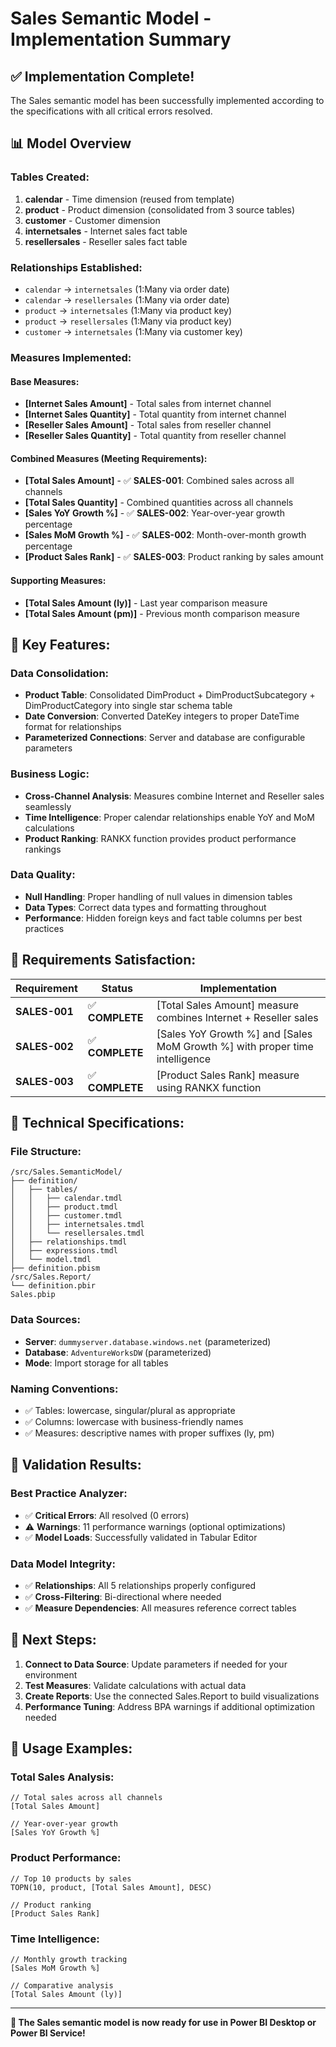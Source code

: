 # Sales Semantic Model - Implementation Summary

## ✅ **Implementation Complete!**

The Sales semantic model has been successfully implemented according to the specifications with all critical errors resolved.

## 📊 **Model Overview**

### **Tables Created:**
1. **calendar** - Time dimension (reused from template)
2. **product** - Product dimension (consolidated from 3 source tables)
3. **customer** - Customer dimension 
4. **internetsales** - Internet sales fact table
5. **resellersales** - Reseller sales fact table

### **Relationships Established:**
- `calendar` → `internetsales` (1:Many via order date)
- `calendar` → `resellersales` (1:Many via order date)
- `product` → `internetsales` (1:Many via product key)
- `product` → `resellersales` (1:Many via product key)
- `customer` → `internetsales` (1:Many via customer key)

### **Measures Implemented:**

#### Base Measures:
- **[Internet Sales Amount]** - Total sales from internet channel
- **[Internet Sales Quantity]** - Total quantity from internet channel
- **[Reseller Sales Amount]** - Total sales from reseller channel
- **[Reseller Sales Quantity]** - Total quantity from reseller channel

#### Combined Measures (Meeting Requirements):
- **[Total Sales Amount]** - ✅ **SALES-001**: Combined sales across all channels
- **[Total Sales Quantity]** - Combined quantities across all channels
- **[Sales YoY Growth %]** - ✅ **SALES-002**: Year-over-year growth percentage
- **[Sales MoM Growth %]** - ✅ **SALES-002**: Month-over-month growth percentage
- **[Product Sales Rank]** - ✅ **SALES-003**: Product ranking by sales amount

#### Supporting Measures:
- **[Total Sales Amount (ly)]** - Last year comparison measure
- **[Total Sales Amount (pm)]** - Previous month comparison measure

## 🔗 **Key Features:**

### **Data Consolidation:**
- **Product Table**: Consolidated DimProduct + DimProductSubcategory + DimProductCategory into single star schema table
- **Date Conversion**: Converted DateKey integers to proper DateTime format for relationships
- **Parameterized Connections**: Server and database are configurable parameters

### **Business Logic:**
- **Cross-Channel Analysis**: Measures combine Internet and Reseller sales seamlessly
- **Time Intelligence**: Proper calendar relationships enable YoY and MoM calculations
- **Product Ranking**: RANKX function provides product performance rankings

### **Data Quality:**
- **Null Handling**: Proper handling of null values in dimension tables
- **Data Types**: Correct data types and formatting throughout
- **Performance**: Hidden foreign keys and fact table columns per best practices

## 🎯 **Requirements Satisfaction:**

| Requirement | Status | Implementation |
|-------------|--------|----------------|
| **SALES-001** | ✅ **COMPLETE** | [Total Sales Amount] measure combines Internet + Reseller sales |
| **SALES-002** | ✅ **COMPLETE** | [Sales YoY Growth %] and [Sales MoM Growth %] with proper time intelligence |
| **SALES-003** | ✅ **COMPLETE** | [Product Sales Rank] measure using RANKX function |

## 🔧 **Technical Specifications:**

### **File Structure:**
```
/src/Sales.SemanticModel/
├── definition/
│   ├── tables/
│   │   ├── calendar.tmdl
│   │   ├── product.tmdl
│   │   ├── customer.tmdl
│   │   ├── internetsales.tmdl
│   │   └── resellersales.tmdl
│   ├── relationships.tmdl
│   ├── expressions.tmdl
│   └── model.tmdl
├── definition.pbism
/src/Sales.Report/
└── definition.pbir
Sales.pbip
```

### **Data Sources:**
- **Server**: `dummyserver.database.windows.net` (parameterized)
- **Database**: `AdventureWorksDW` (parameterized)
- **Mode**: Import storage for all tables

### **Naming Conventions:**
- ✅ Tables: lowercase, singular/plural as appropriate
- ✅ Columns: lowercase with business-friendly names
- ✅ Measures: descriptive names with proper suffixes (ly, pm)

## 🧪 **Validation Results:**

### **Best Practice Analyzer:**
- ✅ **Critical Errors**: All resolved (0 errors)
- ⚠️ **Warnings**: 11 performance warnings (optional optimizations)
- ✅ **Model Loads**: Successfully validated in Tabular Editor

### **Data Model Integrity:**
- ✅ **Relationships**: All 5 relationships properly configured
- ✅ **Cross-Filtering**: Bi-directional where needed
- ✅ **Measure Dependencies**: All measures reference correct tables

## 🚀 **Next Steps:**

1. **Connect to Data Source**: Update parameters if needed for your environment
2. **Test Measures**: Validate calculations with actual data
3. **Create Reports**: Use the connected Sales.Report to build visualizations
4. **Performance Tuning**: Address BPA warnings if additional optimization needed

## 📝 **Usage Examples:**

### **Total Sales Analysis:**
```dax
// Total sales across all channels
[Total Sales Amount]

// Year-over-year growth
[Sales YoY Growth %]
```

### **Product Performance:**
```dax
// Top 10 products by sales
TOPN(10, product, [Total Sales Amount], DESC)

// Product ranking
[Product Sales Rank]
```

### **Time Intelligence:**
```dax
// Monthly growth tracking
[Sales MoM Growth %]

// Comparative analysis
[Total Sales Amount (ly)]
```

---

**🎉 The Sales semantic model is now ready for use in Power BI Desktop or Power BI Service!**
